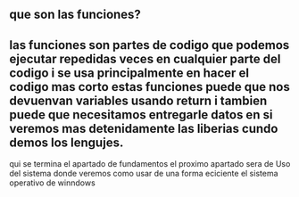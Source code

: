 ## que son las funciones?

las funciones son partes de codigo que podemos ejecutar repedidas veces en cualquier parte del codigo i se usa principalmente en hacer el codigo mas corto estas funciones puede que nos devuenvan variables usando return i tambien puede que necesitamos entregarle datos en si veremos mas detenidamente las liberias cundo demos los lengujes.
---
qui se termina el apartado de fundamentos el proximo apartado sera de Uso del sistema donde veremos como usar de una forma eciciente el sistema operativo de winndows
